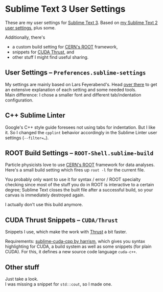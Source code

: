# Sublime Text 3 User Settings
These are my user settings for [Sublime Text 3](http://www.sublimetext.com/). Based on [my Sublime Text 2 user settings](https://github.com/AndiH/st2-user-settings), plus some.

Additionally, there's

* a custom build setting for [CERN's ROOT](http://root.cern.ch/) framework,
* snippets for [CUDA Thrust](https://github.com/thrust/thrust), and
* other stuff I might find useful sharing.

## User Settings – `Preferences.sublime-settings`
My settings are mainly based on Lars Feyerabend's. Head [over there](https://github.com/lars-feyerabend/st2-user-settings) to get an extensive explanation of each setting and some needed tools.  
Main difference: I chose a smaller font and different tab/indentation configuration.

## C++ Sublime Linter
Google's C++ style guide foresees not using tabs for indentation. But I like it. So I changed the `cpplint` behavior accordingly in the Sublime Linter user settings (`--filter=…`).

## ROOT Build Settings – `ROOT-Shell.sublime-build`
Particle physicists love to use [CERN's ROOT](http://root.cern.ch/) framework for data analyses. Here's a small build setting which fires up `root -l` for the current file.

You probably only want to use it for syntax / error / ROOT specialty checking since most of the stuff you do in ROOT is interactive to a certain degree; Sublime Text closes the built file after a successful build, so your canvas is immediately destroyed again.

I actually don't use this build anymore.

## CUDA Thrust Snippets – `CUDA/Thrust`
Snippets I use, which make the work with [Thrust](https://github.com/thrust/thrust) a bit faster.

Requirements: [sublime-cuda-cpp by harrism](https://github.com/harrism/sublimetext-cuda-cpp), which gives you syntax highlighting for CUDA, a build system as well as some snippets (for plain CUDA). For this, it defines a new source code language `cuda-c++`.

## Other stuff
Just take a look.  
I was missing a snippet for `std::cout`, so I made one.
